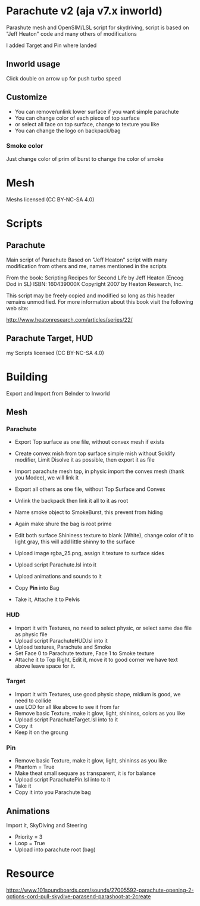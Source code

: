 # Parachute v2 (aja v7.x inworld)

Parashute mesh and OpenSIM/LSL script for skydriving, script is based on "Jeff Heaton" code and many others of modifications

I added Target and Pin where landed

## Inworld usage

Click double on arrow up for push turbo speed

## Customize

* You can remove/unlink lower surface if you want simple parachute
* You can change color of each piece of top surface
* or select all face on top surface, change to texture you like
* You can change the logo on backpack/bag

### Smoke color

Just change color of prim of burst to change the color of smoke

# Mesh

Meshs licensed (CC BY-NC-SA 4.0)

# Scripts

## Parachute

Main script of Parachute
Based on "Jeff Heaton" script with many modification from others and me, names mentioned in the scripts

From the book:
Scripting Recipes for Second Life
by Jeff Heaton (Encog Dod in SL)
ISBN: 160439000X
Copyright 2007 by Heaton Research, Inc.

This script may be freely copied and modified so long as this header remains unmodified.
For more information about this book visit the following web site:

http://www.heatonresearch.com/articles/series/22/

## Parachute Target, HUD

my Scripts licensed (CC BY-NC-SA 4.0)

# Building

Export and Import from Belnder to Inworld

## Mesh

### Parachute

* Export Top surface as one file, without convex mesh if exists
* Create convex mish from top surface simple mish without Soldify modifier, Limit Disolve it as possible, then export it as file
* Import parachute mesh top, in physic import the convex mesh (thank you Modee), we will link it

* Export all others as one file, without Top Surface and Convex
* Unlink the backpack then link it all to it as root
* Name smoke object to SmokeBurst, this prevent from hiding
* Again make shure the bag is root prime
* Edit both surface Shininess texture to blank (White), change color of it to light gray, this will add little shinny to the surface
* Upload image rgba_25.png, assign it texture to surface sides
* Upload script Parachute.lsl into it
* Upload animations and sounds to it
* Copy **Pin** into Bag
* Take it, Attache it to Pelvis

### HUD

* Import it with Textures, no need to select physic, or select same dae file as physic file
* Upload script ParachuteHUD.lsl into it
* Upload textures, Parachute and Smoke
* Set Face 0  to Parachute texture, Face 1 to Smoke texture
* Attache it to Top Right, Edit it, move it to good corner we have text above leave space for it.

### Target

* Import it with Textures, use good physic shape, midium is good, we need to collide
* use LOD for all like above to see it from far
* Remove basic Texture, make it glow, light, shininss, colors as you like
* Upload script ParachuteTarget.lsl into to it
* Copy it
* Keep it on the groung

 ### Pin

* Remove basic Texture, make it glow, light, shininss as you like
* Phantom = True
* Make theat small sequare as transparent, it is for balance
* Upload script ParachutePin.lsl into to it
* Take it
* Copy it into you Parachute bag

## Animations

Import it, SkyDiving and Steering

* Priority = 3
* Loop = True
* Upload into parachute root (bag)

# Resource

https://www.101soundboards.com/sounds/27005592-parachute-opening-2-options-cord-pull-skydive-parasend-parashoot-at-2create
